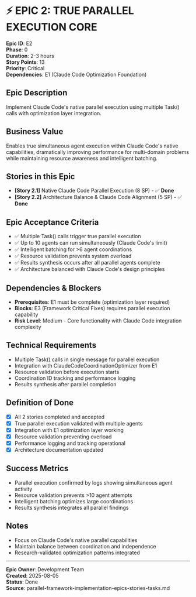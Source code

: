 # ⚡ **EPIC 2: TRUE PARALLEL EXECUTION CORE**

**Epic ID**: E2  
**Phase**: 0  
**Duration**: 2-3 hours  
**Story Points**: 13  
**Priority**: Critical  
**Dependencies**: E1 (Claude Code Optimization Foundation)  

## **Epic Description**
Implement Claude Code's native parallel execution using multiple Task() calls with optimization layer integration.

## **Business Value**
Enables true simultaneous agent execution within Claude Code's native capabilities, dramatically improving performance for multi-domain problems while maintaining resource awareness and intelligent batching.

## **Stories in this Epic**
- **[Story 2.1]** Native Claude Code Parallel Execution (8 SP) - ✅ **Done**
- **[Story 2.2]** Architecture Balance & Claude Code Alignment (5 SP) - ✅ **Done**

## **Epic Acceptance Criteria**
- ✅ Multiple Task() calls trigger true parallel execution  
- ✅ Up to 10 agents can run simultaneously (Claude Code's limit)
- ✅ Intelligent batching for >6 agent coordinations
- ✅ Resource validation prevents system overload
- ✅ Results synthesis occurs after all parallel agents complete
- ✅ Architecture balanced with Claude Code's design principles

## **Dependencies & Blockers**
- **Prerequisites**: E1 must be complete (optimization layer required)
- **Blocks**: E3 (Framework Critical Fixes) requires parallel execution capability
- **Risk Level**: Medium - Core functionality with Claude Code integration complexity

## **Technical Requirements**
- Multiple Task() calls in single message for parallel execution
- Integration with ClaudeCodeCoordinationOptimizer from E1
- Resource validation before execution starts
- Coordination ID tracking and performance logging
- Results synthesis after parallel completion

## **Definition of Done**
- [x] All 2 stories completed and accepted
- [x] True parallel execution validated with multiple agents
- [x] Integration with E1 optimization layer working
- [x] Resource validation preventing overload
- [x] Performance logging and tracking operational
- [x] Architecture documentation updated

## **Success Metrics**
- Parallel execution confirmed by logs showing simultaneous agent activity
- Resource validation prevents >10 agent attempts
- Intelligent batching optimizes large coordinations
- Results synthesis integrates all parallel findings

## **Notes**
- Focus on Claude Code's native parallel capabilities
- Maintain balance between coordination and independence
- Research-validated optimization patterns integrated

---
**Epic Owner**: Development Team  
**Created**: 2025-08-05  
**Status**: Done  
**Source**: parallel-framework-implementation-epics-stories-tasks.md